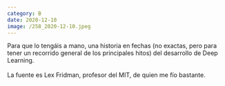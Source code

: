 ```yaml
--- 
category: B 
date: 2020-12-10 
image: /258_2020-12-10.jpeg 
--- 
```


Para que lo tengáis a mano, una historia en fechas (no exactas, pero para tener un recorrido general de los principales hitos) del desarrollo de Deep Learning.  <br><br>La fuente es Lex Fridman, profesor del MIT, de quien me fío bastante.